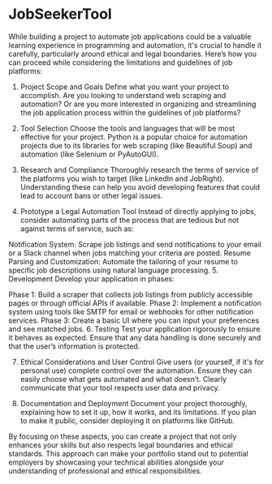 # JobSeekerTool

While building a project to automate job applications could be a valuable learning experience in programming and automation, it's crucial to handle it carefully, particularly around ethical and legal boundaries. Here’s how you can proceed while considering the limitations and guidelines of job platforms:

1. Project Scope and Goals
Define what you want your project to accomplish. Are you looking to understand web scraping and automation? Or are you more interested in organizing and streamlining the job application process within the guidelines of job platforms?

2. Tool Selection
Choose the tools and languages that will be most effective for your project. Python is a popular choice for automation projects due to its libraries for web scraping (like Beautiful Soup) and automation (like Selenium or PyAutoGUI).

3. Research and Compliance
Thoroughly research the terms of service of the platforms you wish to target (like LinkedIn and JobRight). Understanding these can help you avoid developing features that could lead to account bans or other legal issues.

4. Prototype a Legal Automation Tool
Instead of directly applying to jobs, consider automating parts of the process that are tedious but not against terms of service, such as:

Notification System: Scrape job listings and send notifications to your email or a Slack channel when jobs matching your criteria are posted.
Resume Parsing and Customization: Automate the tailoring of your resume to specific job descriptions using natural language processing.
5. Development
Develop your application in phases:

Phase 1: Build a scraper that collects job listings from publicly accessible pages or through official APIs if available.
Phase 2: Implement a notification system using tools like SMTP for email or webhooks for other notification services.
Phase 3: Create a basic UI where you can input your preferences and see matched jobs.
6. Testing
Test your application rigorously to ensure it behaves as expected. Ensure that any data handling is done securely and that the user’s information is protected.

7. Ethical Considerations and User Control
Give users (or yourself, if it's for personal use) complete control over the automation. Ensure they can easily choose what gets automated and what doesn’t. Clearly communicate that your tool respects user data and privacy.

8. Documentation and Deployment
Document your project thoroughly, explaining how to set it up, how it works, and its limitations. If you plan to make it public, consider deploying it on platforms like GitHub.

By focusing on these aspects, you can create a project that not only enhances your skills but also respects legal boundaries and ethical standards. This approach can make your portfolio stand out to potential employers by showcasing your technical abilities alongside your understanding of professional and ethical responsibilities.
